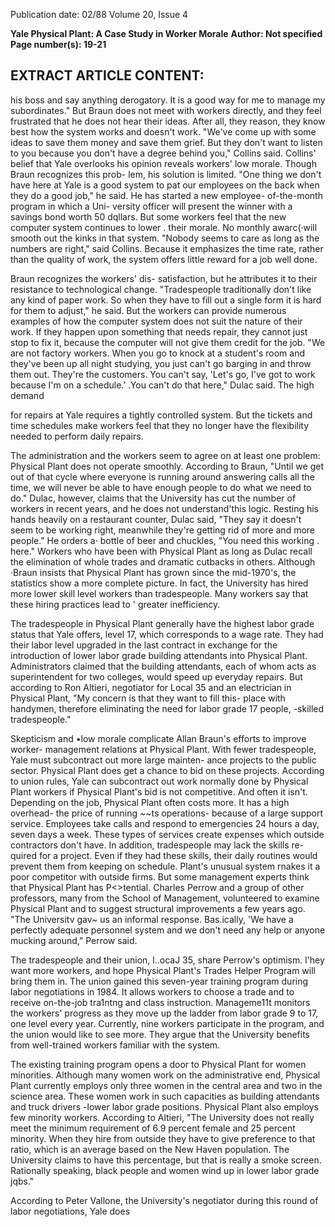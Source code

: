Publication date: 02/88
Volume 20, Issue 4

**Yale Physical Plant: A Case Study in Worker Morale**
**Author: Not specified**
**Page number(s): 19-21**

EXTRACT ARTICLE CONTENT:
-
his boss and say anything derogatory. 
It is a good way for me to manage my 
subordinates." But Braun does not 
meet with workers directly, and they 
feel frustrated that he does not hear 
their ideas. After all, they reason, they 
know best how the system works and 
doesn't work. "We've come up with 
some ideas to save them money and 
save them grief. But they don't want to 
listen to you because you don't have a 
degree behind you," Collins said. 
Collins' belief that Yale overlooks his 
opinion reveals workers' low morale. 
Though Braun recognizes this prob-
lem, his solution is limited. "One thing 
we don't have here at Yale is a good 
system to pat our employees on the 
back when they do a good job," he 
said. He has started a new employee-
of-the-month program in which a Uni-
versity officer will present the winner 
with a savings bond worth 50 dqllars. 
But some workers feel that the new 
computer system continues to lower . 
their morale. No monthly awarc(·will 
smooth out the kinks in that system. 
"Nobody seems to care as long as the 
numbers are right," said Collins. 
Because it emphasizes the time rate, 
rather than the quality of work, the 
system offers little reward for a job well 
done. 

Braun recognizes the workers' dis-
satisfaction, but he attributes it to their 
resistance to technological change. 
"Tradespeople traditionally don't like 
any kind of paper work. So when they 
have to fill out a single form it is hard 
for them to adjust," he said. But the 
workers can provide numerous 
examples of how the computer system 
does not suit the nature of their work. 
If they happen upon something that 
needs repair, they cannot just stop to 
fix it, because the computer will not 
give them credit for the job. "We are 
not factory workers. When you go to 
knock at a student's room and they've 
been up all night studying, you just 
can't go barging in and throw them 
out. They're the customers. You can't 
say, 'Let's go, I've got to work because 
I'm on a schedule.' .You can't do that 
here," Dulac said. The high demand 


for repairs at Yale requires a tightly 
controlled system. But the tickets and 
time schedules make workers feel that 
they no longer have the flexibility 
needed to perform daily repairs. 

The administration and the workers 
seem to agree on at least one problem: 
Physical Plant does 
not 
operate 
smoothly. According to Braun, "Until 
we get out of that cycle where everyone 
is running around answering calls all 
the time, we will never be able to have 
enough people to do what we need to 
do." Dulac, however, claims that the 
University has cut the number of 
workers in recent years, and he does 
not understand'this logic. Resting his 
hands heavily on a restaurant counter, 
Dulac said, "They say it doesn't seem 
to be working right, meanwhile they're 
getting rid of more and more people." 
He orders a· bottle of beer and 
chuckles, "You need this working 
. here." Workers who have been with 
Physical Plant as long as Dulac recall 
the elimination of whole trades and 
dramatic cutbacks in others. Although 
·Braun insists that Physical Plant has 
grown since the mid-1970's, the 
statistics show a 
more 
complete 
picture. In fact, the University has 
hired more lower skill level workers 
than tradespeople. Many workers say 
that these hiring practices lead to 
' greater inefficiency. 

The tradespeople in Physical Plant 
generally have the highest labor grade 
status that Yale offers, level 17, which 
corresponds to a wage rate. They had 
their labor level upgraded in the last 
contract 
in exchange 
for the 
introduction of lower labor grade 
building attendants 
into 
Physical 
Plant. Administrators claimed that the 
building attendants, each of whom acts 
as superintendent for two colleges, 
would speed up everyday repairs. But 
according to Ron Altieri, negotiator 
for Local 35 and an electrician in 
Physical Plant, "My concern is that 
they want to fill this- place with 
handymen, therefore eliminating the 
need for labor grade 17 people, -skilled 
tradespeople." 


Skepticism and •low morale complicate Allan Braun's efforts to improve worker-
management relations at Physical Plant. 
With fewer tradespeople, Yale must 
subcontract out more large mainten-
ance projects to the public sector. 
Physical Plant does get a chance to bid 
on these projects. According to union 
rules, Yale can subcontract out work 
normally done by Physical Plant 
workers if Physical Plant's bid is not 
competitive. 
And often 
it isn't. 
Depending on the job, Physical Plant 
often costs more. It has a high 
overhead- the price of running ~~ts 
operations- because of a large support 
service. 
Employees take calls and 
respond to emergencies 24 hours a 
day, seven days a week. These types of 
services create expenses which outside 
contractors don't have. In addition, 
tradespeople may lack the skills re-
quired for a project. Even if they had 
these skills, their daily routines would 
prevent 
them 
from keeping on 
schedule. 
Plant's unusual system 
rnakes it a 
poor competitor with 
outside firms. But some management 
experts think that Physical Plant has 
P<>tential. Charles Perrow and a group 
of other professors, many from the 
School of Management, volunteered to 
examine Physical Plant and to suggest 
structural improvements a few years 
ago. "The Universitv 
gav~ us an 
informal response. Bas.ically, 'We have 
a perfectly adequate personnel system 
and we don't need any help or anyone 
mucking around," Perrow said. 

The tradespeople and their union, 
l..ocaJ 35, share Perrow's optimism. 
l'hey want more workers, and hope 
Physical Plant's Trades Helper 
Program will bring them in. The 
union gained this seven-year training 
program during labor negotiations in 
1984. It allows workers to choose a 
trade 
and 
to 
receive on-the-job 
tra1ntng and class instruction. 
Manageme11t monitors the workers' 
progress as they move up the ladder 
from labor grade 9 to 17, one level 
every year. Currently, nine workers 
participate in the program, and the 
union would like to see more. They 
argue that the University benefits from 
well-trained workers familiar with the 
system. 

The existing training program opens 
a door to Physical Plant for women 
minorities. 
Although many 
women work on the administrative 
end, Physical Plant currently employs 
only three women in the central area 
and two in the science area. These 
women work in such capacities as 
building attendants and truck drivers 
-lower labor grade positions. Physical 
Plant 
also employs 
few 
minority 
workers. According to Altieri, "The 
University does not really meet the 
minimum requirement of 6.9 percent 
female and 25 percent minority. When 
they hire from outside they have to 
give preference to that ratio, which is 
an average based on the New Haven 
population. The University claims to 
have this percentage, but that is really 
a smoke screen. Rationally speaking, 
black people and women wind up in 
lower labor grade jqbs." 

According to Peter Vallone, the 
University's negotiator during this 
round of labor negotiations, Yale does